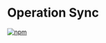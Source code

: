 # Operation Sync

[![npm](https://img.shields.io/npm/v/operation-sync.svg)](https://www.npmjs.com/package/operation-sync)
